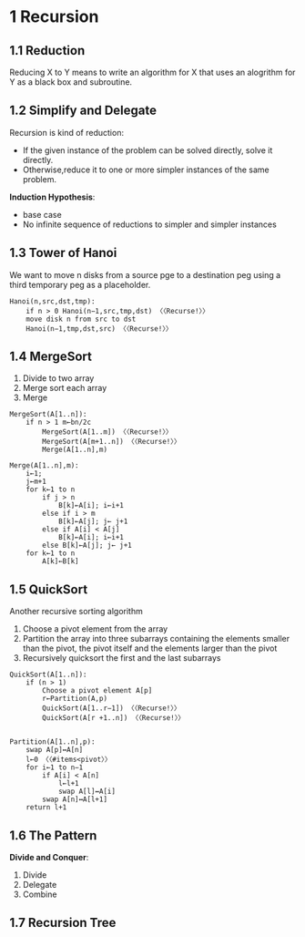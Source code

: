# 1 Recursion
## 1.1 Reduction
Reducing X to Y means to write an algorithm for X that uses an alogrithm for Y as a black box and subroutine.

## 1.2 Simplify and Delegate
Recursion is kind of reduction:
- If the given instance of the problem can be solved directly, solve it directly. 
- Otherwise,reduce it to one or more simpler instances of the same problem.

**Induction Hypothesis**:
- base case
- No infinite sequence of reductions to simpler and simpler instances

## 1.3 Tower of Hanoi
We want to move n disks from a source pge to a destination peg using a third temporary peg as a placeholder.

```
Hanoi(n,src,dst,tmp): 
	if n > 0 Hanoi(n−1,src,tmp,dst) 〈〈Recurse!〉〉
	move disk n from src to dst
	Hanoi(n−1,tmp,dst,src) 〈〈Recurse!〉〉
```

## 1.4 MergeSort
1. Divide to two array
2. Merge sort each array
3. Merge

```
MergeSort(A[1..n]): 
	if n > 1 m←bn/2c
		MergeSort(A[1..m]) 〈〈Recurse!〉〉
		MergeSort(A[m+1..n]) 〈〈Recurse!〉〉
		Merge(A[1..n],m)
		
Merge(A[1..n],m):
	i←1; 
	j←m+1 
	for k←1 to n 
		if j > n 
			B[k]←A[i]; i←i+1
		else if i > m 
			B[k]←A[j]; j← j+1
		else if A[i] < A[j] 
			B[k]←A[i]; i←i+1
		else B[k]←A[j]; j← j+1 
	for k←1 to n 
		A[k]←B[k]
```

## 1.5 QuickSort
Another recursive sorting algorithm
1. Choose a pivot element from the array
2. Partition the array into three subarrays containing the elements smaller than the pivot, the pivot itself and the elements larger than the pivot
3. Recursively quicksort the first and the last subarrays

```
QuickSort(A[1..n]): 
	if (n > 1) 
		Choose a pivot element A[p]
		r←Partition(A,p)
		QuickSort(A[1..r−1]) 〈〈Recurse!〉〉
		QuickSort(A[r +1..n]) 〈〈Recurse!〉〉


Partition(A[1..n],p): 
	swap A[p]↔A[n] 
	l←0 〈〈#items<pivot〉〉 
	for i←1 to n−1 
		if A[i] < A[n] 
			l←l+1 
			swap A[l]↔A[i]
		swap A[n]↔A[l+1]
	return l+1
```

## 1.6 The Pattern
**Divide and Conquer**:
1. Divide
2. Delegate
3. Combine

## 1.7 Recursion Tree



